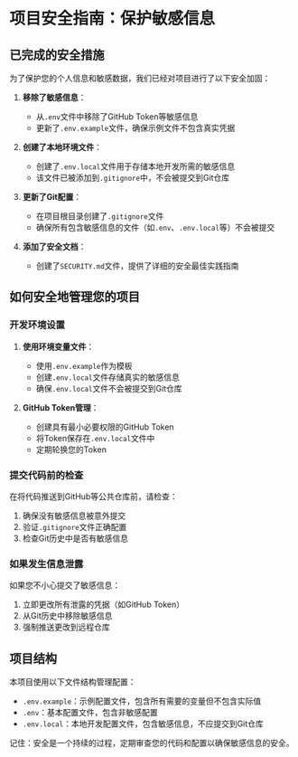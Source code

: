 # 项目安全指南：保护敏感信息

## 已完成的安全措施

为了保护您的个人信息和敏感数据，我们已经对项目进行了以下安全加固：

1. **移除了敏感信息**：
   - 从`.env`文件中移除了GitHub Token等敏感信息
   - 更新了`.env.example`文件，确保示例文件不包含真实凭据

2. **创建了本地环境文件**：
   - 创建了`.env.local`文件用于存储本地开发所需的敏感信息
   - 该文件已被添加到`.gitignore`中，不会被提交到Git仓库

3. **更新了Git配置**：
   - 在项目根目录创建了`.gitignore`文件
   - 确保所有包含敏感信息的文件（如`.env`、`.env.local`等）不会被提交

4. **添加了安全文档**：
   - 创建了`SECURITY.md`文件，提供了详细的安全最佳实践指南

## 如何安全地管理您的项目

### 开发环境设置

1. **使用环境变量文件**：
   - 使用`.env.example`作为模板
   - 创建`.env.local`文件存储真实的敏感信息
   - 确保`.env.local`文件不会被提交到Git仓库

2. **GitHub Token管理**：
   - 创建具有最小必要权限的GitHub Token
   - 将Token保存在`.env.local`文件中
   - 定期轮换您的Token

### 提交代码前的检查

在将代码推送到GitHub等公共仓库前，请检查：

1. 确保没有敏感信息被意外提交
2. 验证`.gitignore`文件正确配置
3. 检查Git历史中是否有敏感信息

### 如果发生信息泄露

如果您不小心提交了敏感信息：

1. 立即更改所有泄露的凭据（如GitHub Token）
2. 从Git历史中移除敏感信息
3. 强制推送更改到远程仓库

## 项目结构

本项目使用以下文件结构管理配置：

- `.env.example`：示例配置文件，包含所有需要的变量但不包含实际值
- `.env`：基本配置文件，包含非敏感配置
- `.env.local`：本地开发配置文件，包含敏感信息，不应提交到Git仓库

记住：安全是一个持续的过程，定期审查您的代码和配置以确保敏感信息的安全。